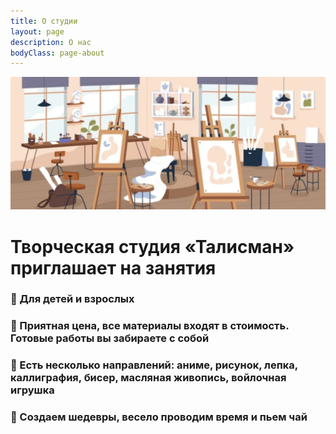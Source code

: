```yaml
---
title: О студии
layout: page
description: О нас
bodyClass: page-about
---
```


![About](/images/about.jpg)

# Творческая студия «Талисман» приглашает на занятия 

### 🎨 Для детей и взрослых

### 🎨 Приятная цена, все материалы входят в стоимость. Готовые работы вы забираете с собой

### 🎨 Есть несколько направлений: аниме, рисунок, лепка, каллиграфия, бисер, масляная живопись, войлочная игрушка

### 🎨 Создаем шедевры, весело проводим время и пьем чай
